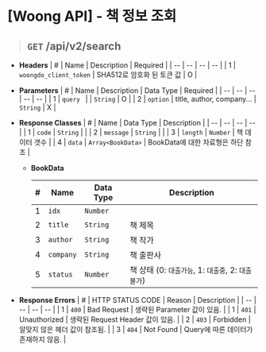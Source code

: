<h1>[Woong API] - 책 정보 조회</h1>

> ## `GET` /api/v2/search
- **Headers**
    | # | Name | Description | Required |
    | -- | -- | -- | -- |
    | 1 | `woongdo_client_token` | SHA512로 암호화 된 토큰 값 | O |

- **Parameters**
    | # | Name | Description | Data Type | Required |
    | -- | -- | -- | -- | -- |
    | 1 | `query ` | | `String` | O |
    | 2 | `option` | title, author, company... | `String` | X |

- **Response Classes**
    | # | Name | Data Type | Description |
    | -- | -- | -- | -- |
    | 1 | `code` | `String` | |
    | 2 | `message` | `String` | |
    | 3 | `length` | `Number` | 책 데이터 갯수 |
    | 4 | `data` | `Array<BookData>` | BookData에 대한 자료형은 하단 참조 |

    - **BookData**

        | # | Name | Data Type | Description |
        | -- | -- | -- | -- |
        | 1 | `idx` | `Number` | |
        | 2 | `title` | `String` | 책 제목 |
        | 3 | `author` | `String` | 책 작가 |
        | 4 | `company` | `String` | 책 출판사 |
        | 5 | `status` | `Number` | 책 상태 (0: `대출가능`, 1: `대출중`, 2: `대출불가`) |

- **Response Errors**
    | # | HTTP STATUS CODE | Reason | Description |
    | -- | -- | -- | -- |
    | 1 | `400` | Bad Request | 생략된 Parameter 값이 있음. |
    | 1 | `401` | Unauthorized | 생략된 Request Header 값이 있음. |
    | 2 | `403` | Forbidden | 알맞지 않은 헤더 값이 참조됨. |
    | 3 | `404` | Not Found | Query에 따른 데이터가 존재하지 않음. |
